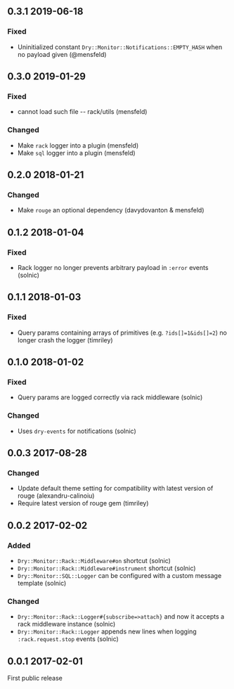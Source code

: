 ## 0.3.1 2019-06-18


### Fixed

- Uninitialized constant `Dry::Monitor::Notifications::EMPTY_HASH` when no payload given (@mensfeld)

## 0.3.0 2019-01-29


### Fixed

- cannot load such file -- rack/utils (mensfeld)

### Changed

- Make `rack` logger into a plugin (mensfeld)
- Make `sql` logger into a plugin (mensfeld)
## 0.2.0 2018-01-21


### Changed

- Make `rouge` an optional dependency (davydovanton & mensfeld)
## 0.1.2 2018-01-04


### Fixed

- Rack logger no longer prevents arbitrary payload in `:error` events (solnic)

## 0.1.1 2018-01-03


### Fixed

- Query params containing arrays of primitives (e.g. `?ids[]=1&ids[]=2`) no longer crash the logger (timriley)

## 0.1.0 2018-01-02


### Fixed

- Query params are logged correctly via rack middleware (solnic)

### Changed

- Uses `dry-events` for notifications (solnic)
## 0.0.3 2017-08-28


### Changed

- Update default theme setting for compatibility with latest version of rouge (alexandru-calinoiu)
- Require latest version of rouge gem (timriley)
## 0.0.2 2017-02-02


### Added

- `Dry::Monitor::Rack::Middleware#on` shortcut (solnic)
- `Dry::Monitor::Rack::Middleware#instrument` shortcut (solnic)
- `Dry::Monitor::SQL::Logger` can be configured with a custom message template (solnic)

### Changed

- `Dry::Monitor::Rack::Logger#{subscribe=>attach}` and now it accepts a rack middleware instance (solnic)
- `Dry::Monitor::Rack::Logger` appends new lines when logging `:rack.request.stop` events (solnic)
## 0.0.1 2017-02-01

First public release
